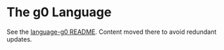 # The g0 Language

See the [language-g0 README](../glas-src/language-g0/README.md). Content moved there to avoid redundant updates.
